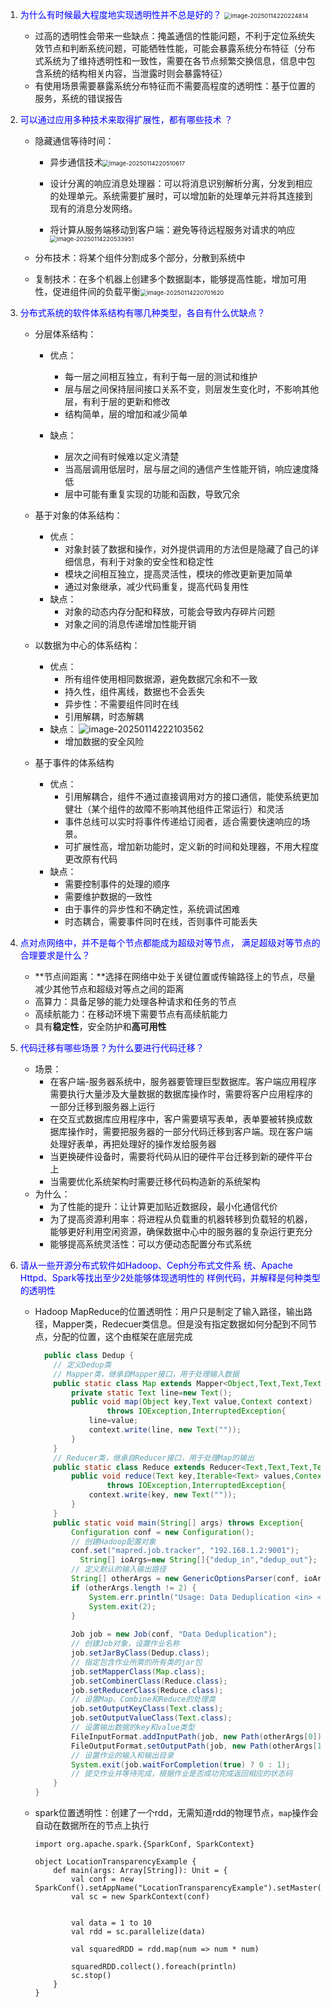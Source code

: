 1. <font color="blue">为什么有时候最大程度地实现透明性并不总是好的？</font>
   <img src="C:/Users/丁晓琪/AppData/Roaming/Typora/typora-user-images/image-20250114220224814.png" alt="image-20250114220224814" style="zoom:67%;" />

   * 过高的透明性会带来一些缺点：掩盖通信的性能问题，不利于定位系统失效节点和判断系统问题，可能牺牲性能，可能会暴露系统分布特征（分布式系统为了维持透明性和一致性，需要在各节点频繁交换信息，信息中包含系统的结构相关内容，当泄露时则会暴露特征）
   * 有使用场景需要暴露系统分布特征而不需要高程度的透明性：基于位置的服务，系统的错误报告

2. <font color="blue">可以通过应用多种技术来取得扩展性，都有哪些技术  ？</font>

   * 隐藏通信等待时间：

     * 异步通信技术<img src="C:/Users/丁晓琪/AppData/Roaming/Typora/typora-user-images/image-20250114220510617.png" alt="image-20250114220510617" style="zoom:67%;" />

     * 设计分离的响应消息处理器：可以将消息识别解析分离，分发到相应的处理单元。系统需要扩展时，可以增加新的处理单元并将其连接到现有的消息分发网络。

     * 将计算从服务端移动到客户端：避免等待远程服务对请求的响应
       <img src="C:/Users/丁晓琪/AppData/Roaming/Typora/typora-user-images/image-20250114220533951.png" alt="image-20250114220533951" style="zoom:67%;" />

   * 分布技术：将某个组件分割成多个部分，分散到系统中
   * 复制技术：在多个机器上创建多个数据副本，能够提高性能，增加可用性，促进组件间的负载平衡<img src="C:/Users/丁晓琪/AppData/Roaming/Typora/typora-user-images/image-20250114220701620.png" alt="image-20250114220701620" style="zoom:67%;" />

3. <font color="blue">分布式系统的软件体系结构有哪几种类型，各自有什么优缺点？  </font>

   * 分层体系结构：

     * 优点：
       * 每一层之间相互独立，有利于每一层的测试和维护
       * 层与层之间保持层间接口关系不变，则层发生变化时，不影响其他层，有利于层的更新和修改
       * 结构简单，层的增加和减少简单

     * 缺点：
       * 层次之间有时候难以定义清楚
       * 当高层调用低层时，层与层之间的通信产生性能开销，响应速度降低
       * 层中可能有重复实现的功能和函数，导致冗余

   * 基于对象的体系结构：
     * 优点：
       * 对象封装了数据和操作，对外提供调用的方法但是隐藏了自己的详细信息，有利于对象的安全性和稳定性
       * 模块之间相互独立，提高灵活性，模块的修改更新更加简单
       * 通过对象继承，减少代码重复，提高代码复用性
     * 缺点：
       * 对象的动态内存分配和释放，可能会导致内存碎片问题
       * 对象之间的消息传递增加性能开销

   * 以数据为中心的体系结构：
     * 优点：
       * 所有组件使用相同数据源，避免数据冗余和不一致
       * 持久性，组件离线，数据也不会丢失
       * 异步性：不需要组件同时在线
       * 引用解耦，时态解耦
     * 缺点：
       ![image-20250114222103562](C:/Users/丁晓琪/AppData/Roaming/Typora/typora-user-images/image-20250114222103562.png)
       * 增加数据的安全风险
     
   * 基于事件的体系结构
     * 优点：
       * 引用解耦合，组件不通过直接调用对方的接口通信，能使系统更加健壮（某个组件的故障不影响其他组件正常运行）和灵活
       * 事件总线可以实时将事件传递给订阅者，适合需要快速响应的场景。
       * 可扩展性高，增加新功能时，定义新的时间和处理器，不用大程度更改原有代码
     * 缺点：
       * 需要控制事件的处理的顺序
       * 需要维护数据的一致性
       * 由于事件的异步性和不确定性，系统调试困难
       * 时态耦合，需要事件同时在线，否则事件可能丢失

4. <font color="blue">点对点网络中，并不是每个节点都能成为超级对等节点，
   满足超级对等节点的合理要求是什么？    </font>
   * **节点间距离：**选择在网络中处于关键位置或传输路径上的节点，尽量减少其他节点和超级对等点之间的距离
   * 高算力：具备足够的能力处理各种请求和任务的节点
   * 高续航能力：在移动环境下需要节点有高续航能力
   * 具有**稳定性**，安全防护和**高可用性**
5. <font color="blue">代码迁移有哪些场景？为什么要进行代码迁移？</font>
   
   * 场景：
     * 在客户端-服务器系统中，服务器要管理巨型数据库。客户端应用程序需要执行大量涉及大量数据的数据库操作时，需要将客户应用程序的一部分迁移到服务器上运行
     * 在交互式数据库应用程序中，客户需要填写表单，表单要被转换成数据库操作时，需要把服务器的一部分代码迁移到客户端。现在客户端处理好表单，再把处理好的操作发给服务器
     * 当更换硬件设备时，需要将代码从旧的硬件平台迁移到新的硬件平台上
     * 当需要优化系统架构时需要迁移代码构造新的系统架构
   * 为什么：
     * 为了性能的提升：让计算更加贴近数据段，最小化通信代价
     * 为了提高资源利用率：将进程从负载重的机器转移到负载轻的机器，能够更好利用空闲资源，确保数据中心中的服务器的复杂运行更充分
     * 能够提高系统灵活性：可以方便动态配置分布式系统
   
6. <font color="blue">请从一些开源分布式软件如Hadoop、Ceph分布式文件系
   统、Apache Httpd、Spark等找出至少2处能够体现透明性的
   样例代码，并解释是何种类型的透明性  </font>

   * Hadoop MapReduce的位置透明性：用户只是制定了输入路径，输出路径，Mapper类，Redecuer类信息。但是没有指定数据如何分配到不同节点，分配的位置，这个由框架在底层完成

     ```java
       public class Dedup {  
         // 定义Dedup类  
         // Mapper类，继承自Mapper接口，用于处理输入数据  
         public static class Map extends Mapper<Object,Text,Text,Text>{  
             private static Text line=new Text();  
             public void map(Object key,Text value,Context context)   
                     throws IOException,InterruptedException{   
                 line=value;    
                 context.write(line, new Text(""));  
             }  
         }    
         // Reducer类，继承自Reducer接口，用于处理Map的输出  
         public static class Reduce extends Reducer<Text,Text,Text,Text>{  
             public void reduce(Text key,Iterable<Text> values,Context context)   
                     throws IOException,InterruptedException{    
                 context.write(key, new Text(""));  
             }  
         }  
         public static void main(String[] args) throws Exception{  
             Configuration conf = new Configuration();  
             // 创建Hadoop配置对象  
             conf.set("mapred.job.tracker", "192.168.1.2:9001"); 
               String[] ioArgs=new String[]{"dedup_in","dedup_out"};  
             // 定义默认的输入输出路径
             String[] otherArgs = new GenericOptionsParser(conf, ioArgs).getRemainingArgs();    
             if (otherArgs.length != 2) {   
                 System.err.println("Usage: Data Deduplication <in> <out>");  
                 System.exit(2);  
             }  
       
             Job job = new Job(conf, "Data Deduplication");  
             // 创建Job对象，设置作业名称  
             job.setJarByClass(Dedup.class);  
             // 指定包含作业所需的所有类的jar包  
             job.setMapperClass(Map.class);  
             job.setCombinerClass(Reduce.class);  
             job.setReducerClass(Reduce.class);  
             // 设置Map、Combine和Reduce的处理类  
             job.setOutputKeyClass(Text.class);  
             job.setOutputValueClass(Text.class);  
             // 设置输出数据的key和value类型  
             FileInputFormat.addInputPath(job, new Path(otherArgs[0]));  
             FileOutputFormat.setOutputPath(job, new Path(otherArgs[1]));  
             // 设置作业的输入和输出目录  
             System.exit(job.waitForCompletion(true) ? 0 : 1);  
             // 提交作业并等待完成，根据作业是否成功完成返回相应的状态码  
         }  
     }
     ```

   * spark位置透明性：创建了一个rdd，无需知道rdd的物理节点，`map`操作会自动在数据所在的节点上执行

     ```
     import org.apache.spark.{SparkConf, SparkContext}
     
     object LocationTransparencyExample {
         def main(args: Array[String]): Unit = {
             val conf = new SparkConf().setAppName("LocationTransparencyExample").setMaster("local")
             val sc = new SparkContext(conf)
     
     
             val data = 1 to 10
             val rdd = sc.parallelize(data)
     
             val squaredRDD = rdd.map(num => num * num)
     
             squaredRDD.collect().foreach(println)
             sc.stop()
         }
     }
     ```

     







​                                                                                                                                                                                                                                                                                                                                                                                                                                                                                                                                                                                                                           